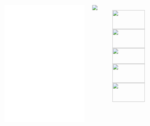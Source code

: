 <p align="center">

  <a href="https://discord.com/users/283841865403465728">
    <img width="45%" align="right" src="https://lanyard.cnrad.dev/api/283841865403465728?bg=0d1117&animated=true&idleMessage=%E3%80%8C%E4%BB%A5%E5%A4%A2%E7%82%BA%E9%A6%AC%EF%BC%8C%E4%B8%8D%E8%B2%A0%E9%9F%B6%E8%8F%AF%E3%80%82%E3%80%8D"/>
  </a>

  <a href="https://github.com/lowlighter/metrics">
    <img width="50%" align="left" src="/github-metrics.svg"/>
  </a>
  
  <a href="https://skillicons.dev">
    <img width="45%" height="60" align="right" src="https://skillicons.dev/icons?i=androidstudio,gradle,flutter,kotlin,dart,swift" />
  </a>
  
  <br>
  
  <a href="https://skillicons.dev">
    <img width="45%" height="60" align="right" src="https://skillicons.dev/icons?i=vue,astro,js,ts,tailwind,azure,cloudflare" />
  </a>
  
  <br>
  
  <a href="https://skillicons.dev">
    <img width="45%" height="50" align="right" src="https://skillicons.dev/icons?i=py,fastapi,flask,rust,mongodb,redis,sqlite,mysql" />
  </a>
  
  <br>
  
  <a href="https://skillicons.dev">
    <img width="45%" height="60" align="right" src="https://skillicons.dev/icons?i=css,html,docker,firebase,gcp,git,netlify" />
  </a>
  
  <br>
  
  <a href="https://skillicons.dev">
    <img width="45%" height="60" align="right" src="https://skillicons.dev/icons?i=cpp,arduino,vscode,java,nodejs,raspberrypi" />
  </a>
</p>

